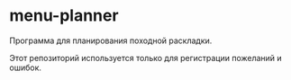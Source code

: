 # menu-planner

Программа для планирования походной раскладки.

Этот репозиторий используется только для регистрации пожеланий и ошибок.
